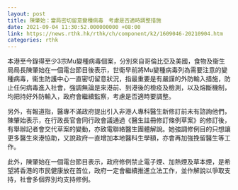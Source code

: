 ```yaml
---
layout: post
title: 陳肇始：當局密切留意變種病毒　考慮是否適時調整措施
date: 2021-09-04 11:30:52.000000000 +08:00
link: https://news.rthk.hk/rthk/ch/component/k2/1609046-20210904.htm
categories: rthk
---
```


本港至今錄得至少3宗Mu變種病毒個案，分別來自哥倫比亞及美國，食物及衞生局局長陳肇始在一個電台節目後表示，世衛早前將Mu變種病毒列為需要注意的變種病毒，衞生防護中心一直密切留意狀況，指最重要是有嚴謹的外防輸入措施，防止任何病毒進入社會，強調無論是來港前、到港後的檢疫及檢測，以及熔斷機制，均把持好外防輸入，政府會繼續監察，考慮是否適時要調整。

另外，有報道指，醫專不滿政府提出引入非港人專科醫生新修訂前未有諮詢他們，陳肇始表示，在行政長官會同行政會議通過《醫生註冊修訂條例草案》的修訂後，有舉辦記者會交代草案的變動，亦致電聯絡醫生團體解說。她強調修例目的只想讓更多醫生來港協助，又說政府一直增加本地醫科生學額，亦會再加強挽留醫生等工作。

此外，陳肇始在一個電台節目表示，政府修例禁止電子煙、加熱煙及草本煙，是希望將香港的市民健康放在首位，政府一定會繼續推進立法工作，並作解說以爭取支持，社會多個界別均支持修例。
